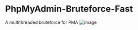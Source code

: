 # PhpMyAdmin-Bruteforce-Fast
A multithreaded bruteforce for PMA
![image](https://github.com/user-attachments/assets/dc6c0d1b-668f-4395-ba30-152e9e1586a3)
